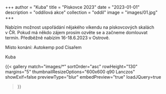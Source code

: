 +++
author = "Kuba"
title = "Pískovce 2023"
date = "2023-01-01"
description = "oddílová akce"
collection = "oddil"
image = "images/01.jpg"
+++

Nabízím možnost uspořádání nějakého víkendu na pískovcových skalách v ČR. Pokud má někdo zájem prosím ozvěte se a začneme domlouvat termín. Předběžně nabízím 16-18.6.2023 v Ostrově.

Místo konání: Autokemp pod Císařem

Kuba

{{< gallery match="images/*"
    sortOrder="asc"
    rowHeight="130"
    margins="5"
    thumbnailResizeOptions="600x600 q90 Lanczos"
    showExif=false
    previewType="blur"
    embedPreview="true"
    loadJQuery=true
>}}
